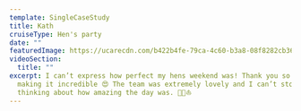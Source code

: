 ```yaml
---
template: SingleCaseStudy
title: Kath
cruiseType: Hen's party
date: ""
featuredImage: https://ucarecdn.com/b422b4fe-79ca-4c60-b3a8-08f8282cb364/-/crop/668x515/5,126/-/preview/
videoSection:
  title: ""
excerpt: I can’t express how perfect my hens weekend was! Thank you so much for
  making it incredible 😍 The team was extremely lovely and I can’t stop
  thinking about how amazing the day was. 🍾🥳⛵️
---
```

